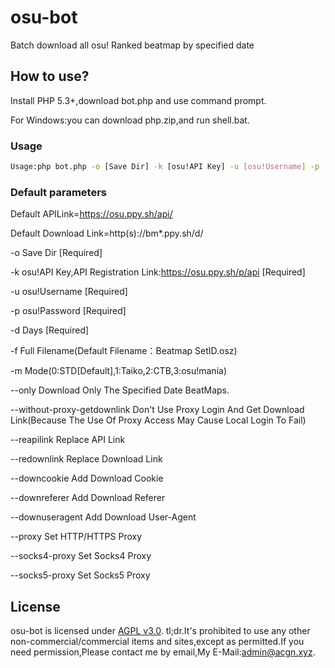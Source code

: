 # osu-bot

Batch download all osu! Ranked beatmap by specified date

## How to use?

Install PHP 5.3+,download bot.php and use command prompt.

For Windows:you can download php.zip,and run shell.bat.

### Usage
```bash
Usage:php bot.php -o [Save Dir] -k [osu!API Key] -u [osu!Username] -p [osu!Password] -d [Before Days] [-f Full Filename] [-m Mode(0:STD[Default],1:Taiko,2:CTB,3:osu!mania)] [--only] [--without-proxy-getdownlink] [--reapilink=Replace-API-Link] [--redownlink=Replace-Download-Link] [--downcookie=Download-Cookie] [--downreferer=Download-Referer] [--downuseragent=Download-UserAgent] [--proxy=HTTP/HTTPS Proxy Address] [--socks4-proxy=Socks4 Proxy Address] [--socks5-proxy=Socks5 Proxy Address].
```
### Default parameters
Default APILink=https://osu.ppy.sh/api/

Default Download Link=http(s)://bm*.ppy.sh/d/

-o Save Dir [Required]

-k osu!API Key,API Registration Link:https://osu.ppy.sh/p/api [Required]

-u osu!Username [Required]

-p osu!Password [Required]

-d Days [Required]

-f Full Filename(Default Filename：Beatmap SetID.osz)

-m Mode(0:STD[Default],1:Taiko,2:CTB,3:osu!mania)

--only Download Only The Specified Date BeatMaps.

--without-proxy-getdownlink Don't Use Proxy Login And Get Download Link(Because The Use Of Proxy Access May Cause Local Login To Fail)

--reapilink Replace API Link

--redownlink Replace Download Link

--downcookie Add Download Cookie

--downreferer Add Download Referer

--downuseragent Add Download User-Agent

--proxy Set HTTP/HTTPS Proxy

--socks4-proxy Set Socks4 Proxy

--socks5-proxy Set Socks5 Proxy

## License

osu-bot is licensed under [AGPL v3.0](LICENSE). tl;dr.It's prohibited to use any other non-commercial/commercial items and sites,except as permitted.If you need permission,Please contact me by email,My E-Mail:admin@acgn.xyz.
